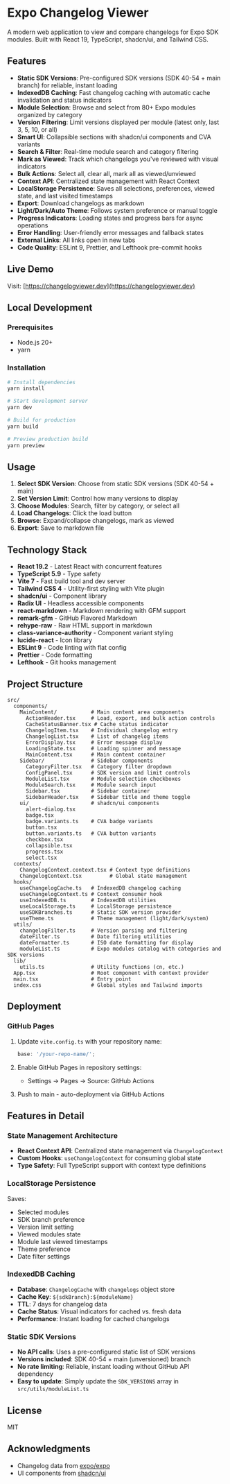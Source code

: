 # Expo Changelog Viewer

A modern web application to view and compare changelogs for Expo SDK modules. Built with React 19, TypeScript, shadcn/ui, and Tailwind CSS.

## Features

- **Static SDK Versions**: Pre-configured SDK versions (SDK 40-54 + main branch) for reliable, instant loading
- **IndexedDB Caching**: Fast changelog caching with automatic cache invalidation and status indicators
- **Module Selection**: Browse and select from 80+ Expo modules organized by category
- **Version Filtering**: Limit versions displayed per module (latest only, last 3, 5, 10, or all)
- **Smart UI**: Collapsible sections with shadcn/ui components and CVA variants
- **Search & Filter**: Real-time module search and category filtering
- **Mark as Viewed**: Track which changelogs you've reviewed with visual indicators
- **Bulk Actions**: Select all, clear all, mark all as viewed/unviewed
- **Context API**: Centralized state management with React Context
- **LocalStorage Persistence**: Saves all selections, preferences, viewed state, and last visited timestamps
- **Export**: Download changelogs as markdown
- **Light/Dark/Auto Theme**: Follows system preference or manual toggle
- **Progress Indicators**: Loading states and progress bars for async operations
- **Error Handling**: User-friendly error messages and fallback states
- **External Links**: All links open in new tabs
- **Code Quality**: ESLint 9, Prettier, and Lefthook pre-commit hooks

## Live Demo

Visit: [https://changelogviewer.dev](https://changelogviewer.dev)

## Local Development

### Prerequisites

- Node.js 20+
- yarn

### Installation

```bash
# Install dependencies
yarn install

# Start development server
yarn dev

# Build for production
yarn build

# Preview production build
yarn preview
```

## Usage

1. **Select SDK Version**: Choose from static SDK versions (SDK 40-54 + main)
2. **Set Version Limit**: Control how many versions to display
3. **Choose Modules**: Search, filter by category, or select all
4. **Load Changelogs**: Click the load button
5. **Browse**: Expand/collapse changelogs, mark as viewed
6. **Export**: Save to markdown file

## Technology Stack

- **React 19.2** - Latest React with concurrent features
- **TypeScript 5.9** - Type safety
- **Vite 7** - Fast build tool and dev server
- **Tailwind CSS 4** - Utility-first styling with Vite plugin
- **shadcn/ui** - Component library
- **Radix UI** - Headless accessible components
- **react-markdown** - Markdown rendering with GFM support
- **remark-gfm** - GitHub Flavored Markdown
- **rehype-raw** - Raw HTML support in markdown
- **class-variance-authority** - Component variant styling
- **lucide-react** - Icon library
- **ESLint 9** - Code linting with flat config
- **Prettier** - Code formatting
- **Lefthook** - Git hooks management

## Project Structure

```
src/
  components/
    MainContent/           # Main content area components
      ActionHeader.tsx     # Load, export, and bulk action controls
      CacheStatusBanner.tsx # Cache status indicator
      ChangelogItem.tsx    # Individual changelog entry
      ChangelogList.tsx    # List of changelog items
      ErrorDisplay.tsx     # Error message display
      LoadingState.tsx     # Loading spinner and message
      MainContent.tsx      # Main content container
    Sidebar/               # Sidebar components
      CategoryFilter.tsx   # Category filter dropdown
      ConfigPanel.tsx      # SDK version and limit controls
      ModuleList.tsx       # Module selection checkboxes
      ModuleSearch.tsx     # Module search input
      Sidebar.tsx          # Sidebar container
      SidebarHeader.tsx    # Sidebar title and theme toggle
    ui/                    # shadcn/ui components
      alert-dialog.tsx
      badge.tsx
      badge.variants.ts    # CVA badge variants
      button.tsx
      button.variants.ts   # CVA button variants
      checkbox.tsx
      collapsible.tsx
      progress.tsx
      select.tsx
  contexts/
    ChangelogContext.context.tsx # Context type definitions
    ChangelogContext.tsx         # Global state management
  hooks/
    useChangelogCache.ts   # IndexedDB changelog caching
    useChangelogContext.ts # Context consumer hook
    useIndexedDB.ts        # IndexedDB utilities
    useLocalStorage.ts     # LocalStorage persistence
    useSDKBranches.ts      # Static SDK version provider
    useTheme.ts            # Theme management (light/dark/system)
  utils/
    changelogFilter.ts     # Version parsing and filtering
    dateFilter.ts          # Date filtering utilities
    dateFormatter.ts       # ISO date formatting for display
    moduleList.ts          # Expo modules catalog with categories and SDK versions
  lib/
    utils.ts               # Utility functions (cn, etc.)
  App.tsx                  # Root component with context provider
  main.tsx                 # Entry point
  index.css                # Global styles and Tailwind imports
```

## Deployment

### GitHub Pages

1. Update `vite.config.ts` with your repository name:

   ```typescript
   base: '/your-repo-name/';
   ```

2. Enable GitHub Pages in repository settings:
   - Settings → Pages → Source: GitHub Actions

3. Push to main - auto-deployment via GitHub Actions

## Features in Detail

### State Management Architecture

- **React Context API**: Centralized state management via `ChangelogContext`
- **Custom Hooks**: `useChangelogContext` for consuming global state
- **Type Safety**: Full TypeScript support with context type definitions

### LocalStorage Persistence

Saves:

- Selected modules
- SDK branch preference
- Version limit setting
- Viewed modules state
- Module last viewed timestamps
- Theme preference
- Date filter settings

### IndexedDB Caching

- **Database**: `ChangelogCache` with `changelogs` object store
- **Cache Key**: `${sdkBranch}:${moduleName}`
- **TTL**: 7 days for changelog data
- **Cache Status**: Visual indicators for cached vs. fresh data
- **Performance**: Instant loading for cached changelogs

### Static SDK Versions

- **No API calls**: Uses a pre-configured static list of SDK versions
- **Versions included**: SDK 40-54 + main (unversioned) branch
- **No rate limiting**: Reliable, instant loading without GitHub API dependency
- **Easy to update**: Simply update the `SDK_VERSIONS` array in `src/utils/moduleList.ts`

## License

MIT

## Acknowledgments

- Changelog data from [expo/expo](https://github.com/expo/expo)
- UI components from [shadcn/ui](https://ui.shadcn.com)
